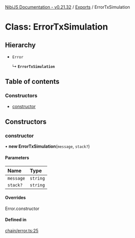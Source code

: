 [NibiJS Documentation - v0.21.32](../intro.md) / [Exports](../modules.md) / ErrorTxSimulation

# Class: ErrorTxSimulation

## Hierarchy

- `Error`

  ↳ **`ErrorTxSimulation`**

## Table of contents

### Constructors

- [constructor](ErrorTxSimulation.md#constructor)

## Constructors

### constructor

• **new ErrorTxSimulation**(`message`, `stack?`)

#### Parameters

| Name      | Type     |
| :-------- | :------- |
| `message` | `string` |
| `stack?`  | `string` |

#### Overrides

Error.constructor

#### Defined in

[chain/error.ts:25](https://github.com/NibiruChain/ts-sdk/blob/d147d43/packages/nibijs/src/chain/error.ts#L25)

